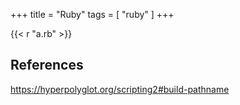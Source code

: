 +++
title = "Ruby"
tags = [ "ruby" ]
+++

{{< r "a.rb" >}}

## References

<https://hyperpolyglot.org/scripting2#build-pathname>
